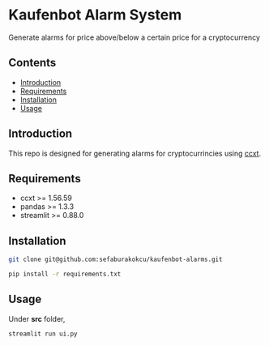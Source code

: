 # Kaufenbot Alarm System

  Generate alarms for price above/below a certain price for a cryptocurrency
 
## Contents

- [Introduction](#introduction)
- [Requirements](#requirements)
- [Installation](#installation)
- [Usage](#usage)

## Introduction

  This repo is designed for generating alarms for cryptocurrincies using [ccxt](https://github.com/ccxt/ccxt).
  
## Requirements

* ccxt >= 1.56.59
* pandas >= 1.3.3
* streamlit >= 0.88.0

## Installation

```bash
git clone git@github.com:sefaburakokcu/kaufenbot-alarms.git
```
```bash
pip install -r requirements.txt
```

## Usage

Under __src__ folder,

```bash
streamlit run ui.py
```

